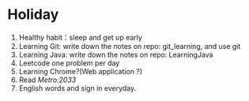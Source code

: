 # Holiday
1. Healthy habit：sleep and get up early
2. Learning Git: write down the notes on repo: git_learning, and use git 
3. Learning Java: write down the notes on repo: LearningJava
4. Leetcode one problem per day
5. Learning Chrome?(Web application ?)
6. Read *Metro:2033*
7. English words and sign in everyday.
